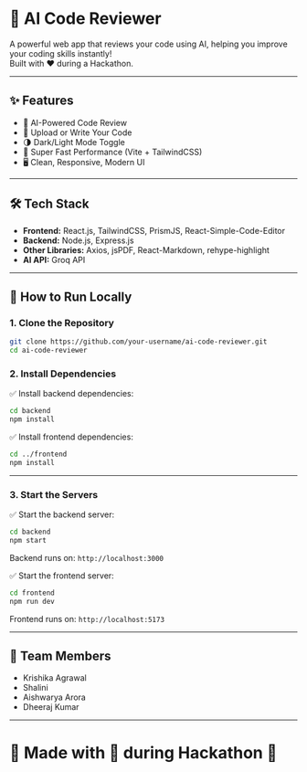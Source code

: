 # 🤖 AI Code Reviewer

A powerful web app that reviews your code using AI, helping you improve your coding skills instantly!  
Built with ❤️ during a Hackathon.

---

## ✨ Features

- 🧠 AI-Powered Code Review
- 📂 Upload or Write Your Code
- 🌗 Dark/Light Mode Toggle
- 🚀 Super Fast Performance (Vite + TailwindCSS)
- 🖥️ Clean, Responsive, Modern UI

---

## 🛠️ Tech Stack

- **Frontend:** React.js, TailwindCSS, PrismJS, React-Simple-Code-Editor
- **Backend:** Node.js, Express.js
- **Other Libraries:** Axios, jsPDF, React-Markdown, rehype-highlight
- **AI API:** Groq API

---

## 🚀 How to Run Locally

### 1. Clone the Repository

```bash
git clone https://github.com/your-username/ai-code-reviewer.git
cd ai-code-reviewer
```

### 2. Install Dependencies

✅ Install backend dependencies:

```bash
cd backend
npm install
```

✅ Install frontend dependencies:

```bash
cd ../frontend
npm install
```

---

### 3. Start the Servers

✅ Start the backend server:

```bash
cd backend
npm start
```
Backend runs on: `http://localhost:3000`

✅ Start the frontend server:

```bash
cd frontend
npm run dev
```
Frontend runs on: `http://localhost:5173`

---

## 👥 Team Members

- Krishika Agrawal
- Shalini
- Aishwarya Arora
- Dheeraj Kumar

---

# 🚀 Made with 💙 during Hackathon 🚀
